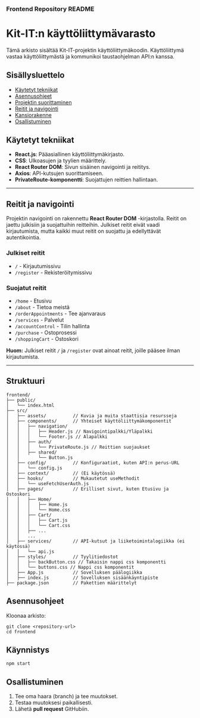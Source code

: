 ### **Frontend Repository README**

# Kit-IT:n käyttöliittymävarasto

Tämä arkisto sisältää Kit-IT-projektin käyttöliittymäkoodin. Käyttöliittymä vastaa käyttöliittymästä ja kommunikoi taustaohjelman API:n kanssa.

## Sisällysluettelo
- [Käytetyt tekniikat](#käytetyt-tekniikat)
- [Asennusohjeet](#asennusohjeet)
- [Projektin suorittaminen](#käynnistys)
- [Reitit ja navigointi](#reitit-ja-navigointi)
- [Kansiorakenne](#struktuuri)
- [Osallistuminen](#osallistuminen)

## Käytetyt tekniikat
- **React.js**: Pääasiallinen käyttöliittymäkirjasto.
- **CSS**: Ulkoasujen ja tyylien määrittely.
- **React Router DOM**: Sivun sisäinen navigointi ja reititys.
- **Axios**: API-kutsujen suorittamiseen.
- **PrivateRoute-komponentti**: Suojattujen reittien hallintaan.

---

## Reitit ja navigointi

Projektin navigointi on rakennettu **React Router DOM** -kirjastolla. Reitit on jaettu julkisiin ja suojattuihin reitteihin. Julkiset reitit eivät vaadi kirjautumista, mutta kaikki muut reitit on suojattu ja edellyttävät autentikointia.

### **Julkiset reitit**
- `/` - Kirjautumissivu
- `/register` - Rekisteröitymissivu

### **Suojatut reitit**
- `/home` - Etusivu
- `/about` - Tietoa meistä
- `/orderAppointments` - Tee ajanvaraus
- `/services` - Palvelut
- `/accountControl` - Tilin hallinta
- `/purchase` - Ostoprosessi
- `/shoppingCart` - Ostoskori

**Huom:** Julkiset reitit `/` ja `/register` ovat ainoat reitit, joille pääsee ilman kirjautumista. 

---

## Struktuuri

```
frontend/
├── public/
│   └── index.html
├── src/
│   ├── assets/          // Kuvia ja muita staattisia resursseja
│   ├── components/      // Yhteiset käyttöliittymäkomponentit
│   │   ├── navigation/
│   │   │   ├── Header.js // Navigointipalkki/Yläpalkki
│   │   │   └── Footer.js // Alapalkki
│   │   ├── auth/
│   │   │   └── PrivateRoute.js // Reittien suojaukset
│   │   ├── shared/
│   │       └── Button.js
│   ├── config/          // Konfiguraatiot, kuten API:n perus-URL
│   │   └── config.js
│   ├── context/         // (Ei käytössä)
│   ├── hooks/           // Mukautetut useMethodit
│   │   └── useFetchUserAuth.js
│   ├── pages/           // Erilliset sivut, kuten Etusivu ja Ostoskori
│   │   ├── Home/
│   │   │   ├── Home.js
│   │   │   └── Home.css
│   │   ├── Cart/
│   │   │   ├── Cart.js
│   │   │   └── Cart.css
│   │   ├── ...
│   │   ...
│   ├── services/        // API-kutsut ja liiketoimintalogiikka (ei käytössä)
│   │   └── api.js
│   ├── styles/          // Tyylitiedostot
│   │   ├── backButton.css // Takaisin nappi css komponentti
│   │   └── buttons.css // Nappi css komponentit
│   ├── App.js           // Sovelluksen päälogiikka
│   ├── index.js         // Sovelluksen sisäänkäyntipiste
├── package.json         // Pakettien määrittelyt
```



## Asennusohjeet

Kloonaa arkisto:
   ```
   git clone <repository-url>
   cd frontend
   ```

## Käynnistys
   ```
   npm start
   ```

## Osallistuminen

1. Tee oma haara (branch) ja tee muutokset.
2. Testaa muutoksesi paikallisesti.
3. Lähetä **pull request** GitHubiin.
